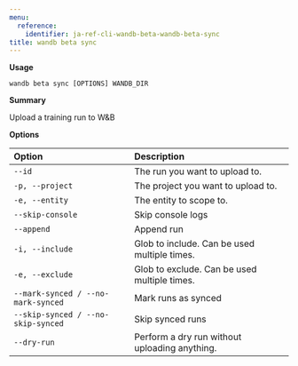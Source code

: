 ```yaml
---
menu:
  reference:
    identifier: ja-ref-cli-wandb-beta-wandb-beta-sync
title: wandb beta sync
---
```


**Usage**

`wandb beta sync [OPTIONS] WANDB_DIR`

**Summary**

Upload a training run to W&B


**Options**

| **Option** | **Description** |
| :--- | :--- |
| `--id` | The run you want to upload to. |
| `-p, --project` | The project you want to upload to. |
| `-e, --entity` | The entity to scope to. |
| `--skip-console` | Skip console logs |
| `--append` | Append run |
| `-i, --include` | Glob to include. Can be used multiple times. |
| `-e, --exclude` | Glob to exclude. Can be used multiple times. |
| `--mark-synced / --no-mark-synced` | Mark runs as synced |
| `--skip-synced / --no-skip-synced` | Skip synced runs |
| `--dry-run` | Perform a dry run without uploading   anything. |